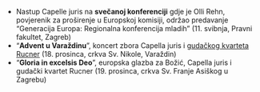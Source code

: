 - Nastup Capelle juris na **svečanoj konferenciji** gdje je Olli Rehn, povjerenik za proširenje u Europskoj komisiji, održao predavanje “Generacija Europa: Regionalna konferencija mladih” (11. svibnja, Pravni fakultet, Zagreb)
- “**Advent u Varaždinu**”, koncert zbora Capella juris i [gudačkog kvarteta Rucner](http://www.rucner-string-quartet.com/) (18. prosinca, crkva Sv. Nikole, Varaždin)
- “**Gloria in excelsis Deo**”, europska glazba za Božić, Capella juris i gudački kvartet Rucner (19. prosinca, crkva Sv. Franje Asiškog u Zagrebu)
